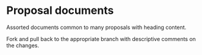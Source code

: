 # Proposal documents

Assorted documents common to many proposals with heading content. 

Fork and pull back to the appropriate branch with descriptive comments on the changes. 
